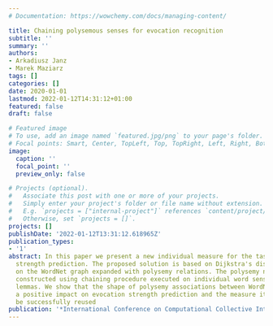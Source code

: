 ```yaml
---
# Documentation: https://wowchemy.com/docs/managing-content/

title: Chaining polysemous senses for evocation recognition
subtitle: ''
summary: ''
authors:
- Arkadiusz Janz
- Marek Maziarz
tags: []
categories: []
date: 2020-01-01
lastmod: 2022-01-12T14:31:12+01:00
featured: false
draft: false

# Featured image
# To use, add an image named `featured.jpg/png` to your page's folder.
# Focal points: Smart, Center, TopLeft, Top, TopRight, Left, Right, BottomLeft, Bottom, BottomRight.
image:
  caption: ''
  focal_point: ''
  preview_only: false

# Projects (optional).
#   Associate this post with one or more of your projects.
#   Simply enter your project's folder or file name without extension.
#   E.g. `projects = ["internal-project"]` references `content/project/deep-learning/index.md`.
#   Otherwise, set `projects = []`.
projects: []
publishDate: '2022-01-12T13:31:12.618965Z'
publication_types:
- '1'
abstract: In this paper we present a new individual measure for the task of evocation
  strength prediction. The proposed solution is based on Dijkstra's distances calculated
  on the WordNet graph expanded with polysemy relations. The polysemy network was
  constructed using chaining procedure executed on individual word senses of polysemous
  lemmas. We show that the shape of polysemy associations between WordNet senses has
  a positive impact on evocation strength prediction and the measure itself could
  be successfully reused
publication: '*International Conference on Computational Collective Intelligence*'
---
```

